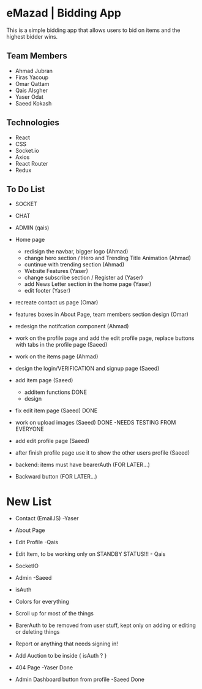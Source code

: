 # eMazad | Bidding App

This is a simple bidding app that allows users to bid on items and the highest bidder wins.

## Team Members

- Ahmad Jubran
- Firas Yacoup
- Omar Qattam
- Qais Alsgher
- Yaser Odat
- Saeed Kokash

## Technologies

- React
- CSS
- Socket.io
- Axios
- React Router
- Redux

## To Do List

- SOCKET
- CHAT
- ADMIN (qais)

- Home page
  - redisign the navbar, bigger logo (Ahmad)
  - change hero section / Hero and Trending Title Animation (Ahmad)
  - cuntinue with trending section (Ahmad)
  - Website Features (Yaser)
  - change subscribe section / Register ad (Yaser)
  - add News Letter section in the home page (Yaser)
  - edit footer (Yaser)
- recreate contact us page (Omar)
- features boxes in About Page, team members section design (Omar)
- redesign the notifcation component (Ahmad)

- work on the profile page and add the edit profile page, replace buttons with tabs in the profile page (Saeed)
- work on the items page (Ahmad)
- design the login/VERIFICATION and signup page (Saeed)
- add item page (Saeed)
    - additem functions DONE
    - design  
- fix edit item page (Saeed) DONE 
- work on upload images (Saeed) DONE -NEEDS TESTING FROM EVERYONE

- add edit profile page (Saeed)
- after finish profile page use it to show the other users profile (Saeed)


- backend: items must have bearerAuth (FOR LATER...)
- Backward button (FOR LATER...)

# New List
- Contact (EmailJS) -Yaser
- About Page
- Edit Profile -Qais
- Edit Item, to be working only on STANDBY STATUS!!! - Qais 
- SocketIO
- Admin -Saeed
- isAuth
- Colors for everything
- Scroll up for most of the things
- BarerAuth to be removed from user stuff, kept only on adding or editing or deleting things
- Report or anything that needs signing in!
- Add Auction to be inside { isAuth ? }
 

- 404 Page -Yaser Done
- Admin Dashboard button from profile -Saeed Done